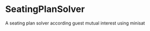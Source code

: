 SeatingPlanSolver
=================

A seating plan solver according guest mutual interest using minisat
